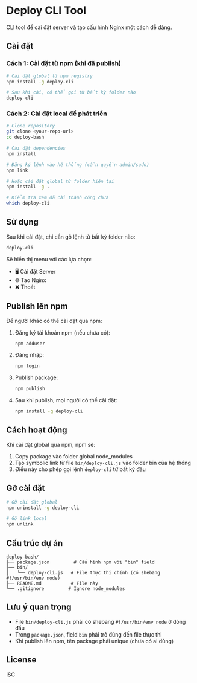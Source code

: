 # Deploy CLI Tool

CLI tool để cài đặt server và tạo cấu hình Nginx một cách dễ dàng.

## Cài đặt

### Cách 1: Cài đặt từ npm (khi đã publish)
```bash
# Cài đặt global từ npm registry
npm install -g deploy-cli

# Sau khi cài, có thể gọi từ bất kỳ folder nào
deploy-cli
```

### Cách 2: Cài đặt local để phát triển
```bash
# Clone repository
git clone <your-repo-url>
cd deploy-bash

# Cài đặt dependencies
npm install

# Đăng ký lệnh vào hệ thống (cần quyền admin/sudo)
npm link

# Hoặc cài đặt global từ folder hiện tại
npm install -g .

# Kiểm tra xem đã cài thành công chưa
which deploy-cli
```

## Sử dụng

Sau khi cài đặt, chỉ cần gõ lệnh từ bất kỳ folder nào:

```bash
deploy-cli
```

Sẽ hiển thị menu với các lựa chọn:
- 🖥️  Cài đặt Server
- 🌐 Tạo Nginx
- ❌ Thoát

## Publish lên npm

Để người khác có thể cài đặt qua npm:

1. Đăng ký tài khoản npm (nếu chưa có):
   ```bash
   npm adduser
   ```

2. Đăng nhập:
   ```bash
   npm login
   ```

3. Publish package:
   ```bash
   npm publish
   ```

4. Sau khi publish, mọi người có thể cài đặt:
   ```bash
   npm install -g deploy-cli
   ```

## Cách hoạt động

Khi cài đặt global qua npm, npm sẽ:
1. Copy package vào folder global node_modules
2. Tạo symbolic link từ file `bin/deploy-cli.js` vào folder bin của hệ thống
3. Điều này cho phép gọi lệnh `deploy-cli` từ bất kỳ đâu

## Gỡ cài đặt

```bash
# Gỡ cài đặt global
npm uninstall -g deploy-cli

# Gỡ link local
npm unlink
```

## Cấu trúc dự án

```
deploy-bash/
├── package.json         # Cấu hình npm với "bin" field
├── bin/
│   └── deploy-cli.js   # File thực thi chính (có shebang #!/usr/bin/env node)
├── README.md           # File này
└── .gitignore         # Ignore node_modules
```

## Lưu ý quan trọng

- File `bin/deploy-cli.js` phải có shebang `#!/usr/bin/env node` ở dòng đầu
- Trong `package.json`, field `bin` phải trỏ đúng đến file thực thi
- Khi publish lên npm, tên package phải unique (chưa có ai dùng)

## License

ISC